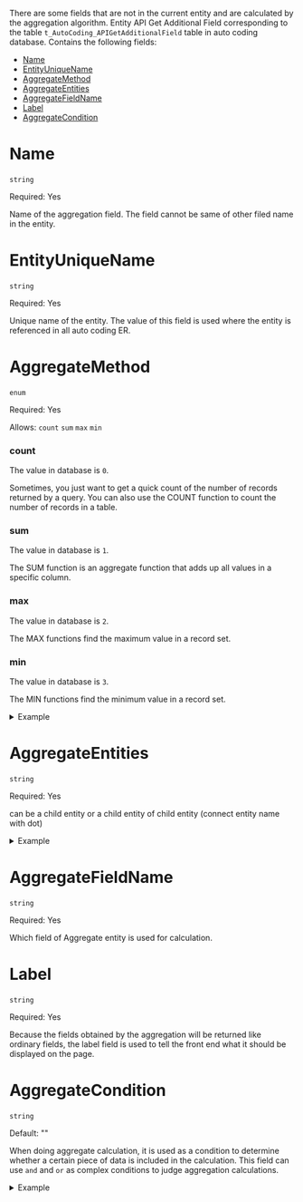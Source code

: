 There are some fields that are not in the current entity and are calculated by the aggregation algorithm. Entity API Get Additional Field corresponding to the table `t_AutoCoding_APIGetAdditionalField` table in auto coding database. Contains the following fields: 

- [Name](#Name)
- [EntityUniqueName](#EntityUniqueName)
- [AggregateMethod](#AggregateMethod)
- [AggregateEntities](#AggregateEntities)
- [AggregateFieldName](#AggregateFieldName)
- [Label](#Label)
- [AggregateCondition](#AggregateCondition)

# Name
`string` 

Required: Yes

Name of the aggregation field. The field cannot be same of other filed name in the entity. 

# EntityUniqueName
`string`

Required: Yes

Unique name of the entity. The value of this field is used where the entity is referenced in all auto coding ER.

# AggregateMethod
`enum`

Required: Yes

Allows: `count` `sum` `max` `min`

### count

The value in database is `0`.

Sometimes, you just want to get a quick count of the number of records returned by a query. You can also use the COUNT function to count the number of records in a table. 

### sum

The value in database is `1`.

The SUM function is an aggregate function that adds up all values in a specific column. 

### max

The value in database is `2`.

The MAX functions find the maximum value in a record set.

### min

The value in database is `3`.

The MIN functions find the minimum value in a record set.

<details>
<summary>Example</summary>

The knowledgeBases entity itself does not have images, articles, and custompages, but the business needs to be returned together in the interface, so knowledgeBases is configured with 3 additional fields, images, articles, and custompages. Articles are calculated from the sub-entity article of the sub-entity category, and the image is calculated from the sub-entity image.
![图片.png](/.attachments/图片-c52755c5-d10a-4b85-a777-34ddfb4f1340.png)

When a get request is made, these three fields will be brought back and returned together, so that there is no need to call the corresponding interface to get the data. 
![图片.png](/.attachments/图片-554bd4d4-4007-4b08-bb45-96919ec89319.png)

</details>

# AggregateEntities
`string`

Required: Yes

can be a child entity or a child entity of child entity (connect entity name with dot)

<details>
<summary>Example</summary>

The knowledgeBases entity itself does not have images, articles, and custompages, but the business needs to be returned together in the interface, so knowledgeBases is configured with 3 additional fields, images, articles, and custompages. Articles are calculated from the sub-entity article of the sub-entity category, and the image is calculated from the sub-entity image.
![图片.png](/.attachments/图片-c52755c5-d10a-4b85-a777-34ddfb4f1340.png)

When a get request is made, these three fields will be brought back and returned together, so that there is no need to call the corresponding interface to get the data. 
![图片.png](/.attachments/图片-554bd4d4-4007-4b08-bb45-96919ec89319.png)

</details>

# AggregateFieldName
`string`

Required: Yes

Which field of Aggregate entity is used for calculation.

# Label
`string`

Required: Yes

Because the fields obtained by the aggregation will be returned like ordinary fields, the label field is used to tell the front end what it should be displayed on the page.

# AggregateCondition
`string`

Default: ""

When doing aggregate calculation, it is used as a condition to determine whether a certain piece of data is included in the calculation. This field can use `and` and `or` as complex conditions to judge aggregation calculations.

<details>
<summary>Example</summary>

The article entity itself does not have helpful and notHelpful, but the business needs to be returned together in the interface, so the article is configured with two conditions, which are used to calculate helpful and notHelpful respectively. 
![图片.png](/.attachments/图片-69a2e006-580a-4f12-adbd-d1d918f1087b.png)

When getting, no additional conditions are needed, and the results of the 2 aggregation calculations will be returned as ordinary fields.
![图片.png](/.attachments/图片-cc4ea67e-7460-44b9-b240-0c68aa796c0f.png)
</details>